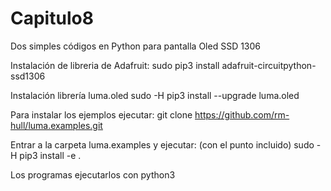 # Capitulo8
Dos simples códigos en Python para pantalla Oled SSD 1306

Instalación de libreria de Adafruit:
sudo pip3 install adafruit-circuitpython-ssd1306

Instalación librería luma.oled
sudo -H pip3 install --upgrade luma.oled

Para instalar los ejemplos ejecutar:
git clone https://github.com/rm-hull/luma.examples.git

Entrar a la carpeta luma.examples y ejecutar: (con el punto incluido)
sudo -H pip3 install -e .

Los programas ejecutarlos con python3
